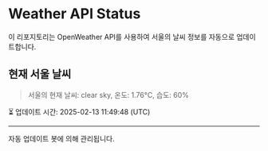 
# Weather API Status

이 리포지토리는 OpenWeather API를 사용하여 서울의 날씨 정보를 자동으로 업데이트합니다.

## 현재 서울 날씨
> 서울의 현재 날씨: clear sky, 온도: 1.76°C, 습도: 60%

⏳ 업데이트 시간: 2025-02-13 11:49:48 (UTC)

---
자동 업데이트 봇에 의해 관리됩니다.
